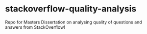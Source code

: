 # stackoverflow-quality-analysis
Repo for Masters Dissertation on analysing quality of questions and answers from StackOverflow!
